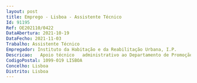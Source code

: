 ```yaml
--- 
layout: post
title: Emprego - Lisboa - Assistente Técnico
Id: 91195
Ref: OE202110/0422
DataAbertura: 2021-10-19
DataFecho: 2021-11-03
Trabalho: Assistente Técnico
Empregador: Instituto da Habitação e da Reabilitação Urbana, I.P.
Descricao:   Apoio técnico   administrativo ao Departamento de Promoção e Reabilitação do Sul   Apoio à gestão de condomínios e outros contratos relativos ao edificado   Apoio à gestão de solos.
CodigoPostal: 1099-019 LISBOA
Concelho: Lisboa
Distrito: Lisboa
--- 
```

